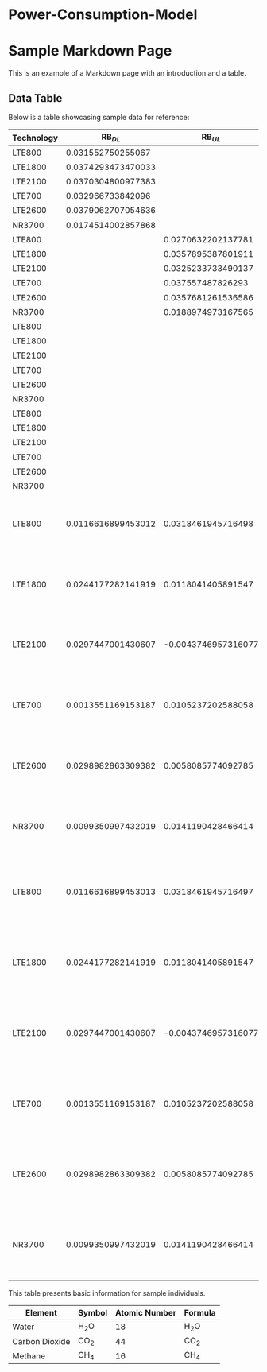 # Power-Consumption-Model
# Sample Markdown Page

This is an example of a Markdown page with an introduction and a table.

## Data Table

Below is a table showcasing sample data for reference:

|Technology|RB$_{DL}$         |RB$_{UL}$          |V$_{DL}$           |V$_{UL}$           |F                    |B  |A                  |P$_{Max}$         |Intercept         |features                                                    |
|----------|------------------|-------------------|-------------------|-------------------|---------------------|---|-------------------|------------------|------------------|------------------------------------------------------------|
|LTE800    |0.031552750255067 |                   |                   |                   |                     |   |                   |                  |0.164314387906458 |RB$_{DL}$                                                   |
|LTE1800   |0.0374293473470033|                   |                   |                   |                     |   |                   |                  |0.113440283312262 |RB$_{DL}$                                                   |
|LTE2100   |0.0370304800977383|                   |                   |                   |                     |   |                   |                  |0.0804472553746789|RB$_{DL}$                                                   |
|LTE700    |0.032966733842096 |                   |                   |                   |                     |   |                   |                  |0.136152322307418 |RB$_{DL}$                                                   |
|LTE2600   |0.0379062707054636|                   |                   |                   |                     |   |                   |                  |0.0846886581333101|RB$_{DL}$                                                   |
|NR3700    |0.0174514002857868|                   |                   |                   |                     |   |                   |                  |0.172008102518265 |RB$_{DL}$                                                   |
|LTE800    |                  |0.0270632202137781 |                   |                   |                     |   |                   |                  |0.164314387906458 |RB$_{UL}$                                                   |
|LTE1800   |                  |0.0357895387801911 |                   |                   |                     |   |                   |                  |0.113440283312262 |RB$_{UL}$                                                   |
|LTE2100   |                  |0.0325233733490137 |                   |                   |                     |   |                   |                  |0.0804472553746789|RB$_{UL}$                                                   |
|LTE700    |                  |0.037557487826293  |                   |                   |                     |   |                   |                  |0.136152322307418 |RB$_{UL}$                                                   |
|LTE2600   |                  |0.0357681261536586 |                   |                   |                     |   |                   |                  |0.0846886581333101|RB$_{UL}$                                                   |
|NR3700    |                  |0.0188974973167565 |                   |                   |                     |   |                   |                  |0.172008102518265 |RB$_{UL}$                                                   |
|LTE800    |                  |                   |0.0329356741553166 |                   |                     |   |                   |                  |0.164314387906458 |V$_{DL}$                                                    |
|LTE1800   |                  |                   |0.0338669543866161 |                   |                     |   |                   |                  |0.113440283312262 |V$_{DL}$                                                    |
|LTE2100   |                  |                   |0.035330692380847  |                   |                     |   |                   |                  |0.0804472553746789|V$_{DL}$                                                    |
|LTE700    |                  |                   |0.0343582242269424 |                   |                     |   |                   |                  |0.136152322307418 |V$_{DL}$                                                    |
|LTE2600   |                  |                   |0.034671863303206  |                   |                     |   |                   |                  |0.0846886581333101|V$_{DL}$                                                    |
|NR3700    |                  |                   |0.0115447153185301 |                   |                     |   |                   |                  |0.172008102518265 |V$_{DL}$                                                    |
|LTE800    |                  |                   |                   |0.0327935189253462 |                     |   |                   |                  |0.164314387906458 |V$_{UL}$                                                    |
|LTE1800   |                  |                   |                   |0.0308294889712485 |                     |   |                   |                  |0.113440283312262 |V$_{UL}$                                                    |
|LTE2100   |                  |                   |                   |0.031942883696504  |                     |   |                   |                  |0.0804472553746789|V$_{UL}$                                                    |
|LTE700    |                  |                   |                   |0.0249523128394252 |                     |   |                   |                  |0.136152322307418 |V$_{UL}$                                                    |
|LTE2600   |                  |                   |                   |0.0312540887653302 |                     |   |                   |                  |0.0846886581333101|V$_{UL}$                                                    |
|NR3700    |                  |                   |                   |0.0126418545404236 |                     |   |                   |                  |0.172008102518265 |V$_{UL}$                                                    |
|LTE800    |0.0116616899453012|0.0318461945716498 |0.0182276423742273 |-0.0085813207133541|                     |   |0.0469889658344007 |0.0090207851498697|0.164314387906458 |RB$_{DL}$, RB$_{UL}$, V$_{DL}$, V$_{UL}$, A, P$_{Max}$      |
|LTE1800   |0.0244177282141919|0.0118041405891547 |0.0045379916033824 |-0.0028213541940972|                     |   |0.0055240325810117 |0.0126280530051544|0.113440283312262 |RB$_{DL}$, RB$_{UL}$, V$_{DL}$, V$_{UL}$, A, P$_{Max}$      |
|LTE2100   |0.0297447001430607|-0.0043746957316077|0.0040921050355909 |0.0086307072569224 |                     |   |0.0020334736105422 |0.0111519519363377|0.0804472553746789|RB$_{DL}$, RB$_{UL}$, V$_{DL}$, V$_{UL}$, A, P$_{Max}$      |
|LTE700    |0.0013551169153187|0.0105237202588058 |0.0264396424668682 |-0.0075184055372069|                     |   |0                  |0.043288746409655 |0.136152322307419 |RB$_{DL}$, RB$_{UL}$, V$_{DL}$, V$_{UL}$, A, P$_{Max}$      |
|LTE2600   |0.0298982863309382|0.0058085774092785 |-0.0020224895736703|0.0013720956859441 |                     |   |-0.0142535740734841|0.000923033123758 |0.0846886581333101|RB$_{DL}$, RB$_{UL}$, V$_{DL}$, V$_{UL}$, A, P$_{Max}$      |
|NR3700    |0.0099350997432019|0.0141190428466414 |-0.002832724760244 |-0.0021913727479741|                     |   |0                  |0                 |0.172008102518265 |RB$_{DL}$, RB$_{UL}$, V$_{DL}$, V$_{UL}$, A, P$_{Max}$      |
|LTE800    |0.0116616899453013|0.0318461945716497 |0.0182276423742273 |-0.0085813207133541|0                    |0  |0.0469889658344007 |0.0090207851498697|0.164314387906458 |RB$_{DL}$, RB$_{UL}$, V$_{DL}$, V$_{UL}$, F, B, A, P$_{Max}$|
|LTE1800   |0.0244177282141919|0.0118041405891547 |0.0045379916033824 |-0.0028213541940971|-1.73472347597681E-18|0  |0.0055240325810117 |0.0126280530051544|0.113440283312265 |RB$_{DL}$, RB$_{UL}$, V$_{DL}$, V$_{UL}$, F, B, A, P$_{Max}$|
|LTE2100   |0.0297447001430607|-0.0043746957316077|0.0040921050355909 |0.0086307072569224 |-3.46944695195361E-18|0  |0.0020334736105422 |0.0111519519363377|0.0804472553746862|RB$_{DL}$, RB$_{UL}$, V$_{DL}$, V$_{UL}$, F, B, A, P$_{Max}$|
|LTE700    |0.0013551169153187|0.0105237202588058 |0.0264396424668682 |-0.007518405537207 |0                    |0  |0                  |0.043288746409655 |0.136152322307419 |RB$_{DL}$, RB$_{UL}$, V$_{DL}$, V$_{UL}$, F, B, A, P$_{Max}$|
|LTE2600   |0.0298982863309382|0.0058085774092785 |-0.0020224895736703|0.0013720956859441 |-3.46944695195361E-18|0  |-0.0142535740734841|0.000923033123758 |0.0846886581333191|RB$_{DL}$, RB$_{UL}$, V$_{DL}$, V$_{UL}$, F, B, A, P$_{Max}$|
|NR3700    |0.0099350997432019|0.0141190428466414 |-0.002832724760244 |-0.0021913727479741|0                    |0  |0                  |0                 |0.172008102518265 |RB$_{DL}$, RB$_{UL}$, V$_{DL}$, V$_{UL}$, F, B, A, P$_{Max}$|


This table presents basic information for sample individuals.


| Element       | Symbol | Atomic Number | Formula        |
|---------------|--------|---------------|----------------|
| Water         | H<sub>2</sub>O | 18            | H<sub>2</sub>O         |
| Carbon Dioxide| CO<sub>2</sub> | 44            | CO<sub>2</sub>         |
| Methane       | CH<sub>4</sub> | 16            | CH<sub>4</sub>         |
